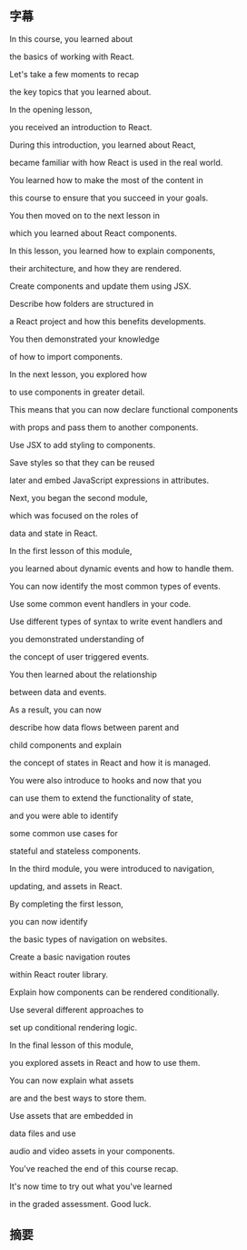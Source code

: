 ## 字幕

In this course, you learned about 

the basics of working with React. 

Let's take a few moments to recap 

the key topics that you learned about. 

In the opening lesson, 

you received an introduction to React. 

During this introduction, you learned about React, 

became familiar with how React is used in the real world. 

You learned how to make the most of the content in 

this course to ensure that you succeed in your goals. 

You then moved on to the next lesson in 

which you learned about React components. 

In this lesson, you learned how to explain components, 

their architecture, and how they are rendered. 

Create components and update them using JSX. 

Describe how folders are structured in 

a React project and how this benefits developments. 

You then demonstrated your knowledge 

of how to import components. 

In the next lesson, you explored how 

to use components in greater detail. 

This means that you can now declare functional components 

with props and pass them to another components. 

Use JSX to add styling to components. 

Save styles so that they can be reused 

later and embed JavaScript expressions in attributes. 

Next, you began the second module, 

which was focused on the roles of 

data and state in React. 

In the first lesson of this module, 

you learned about dynamic events and how to handle them. 

You can now identify the most common types of events. 

Use some common event handlers in your code. 

Use different types of syntax to write event handlers and 

you demonstrated understanding of 

the concept of user triggered events. 

You then learned about the relationship 

between data and events. 

As a result, you can now 

describe how data flows between parent and 

child components and explain 

the concept of states in React and how it is managed. 

You were also introduce to hooks and now that you 

can use them to extend the functionality of state, 

and you were able to identify 

some common use cases for 

stateful and stateless components. 

In the third module, you were introduced to navigation, 

updating, and assets in React. 

By completing the first lesson, 

you can now identify 

the basic types of navigation on websites. 

Create a basic navigation routes 

within React router library. 

Explain how components can be rendered conditionally. 

Use several different approaches to 

set up conditional rendering logic. 

In the final lesson of this module, 

you explored assets in React and how to use them. 

You can now explain what assets 

are and the best ways to store them. 

Use assets that are embedded in 

data files and use 

audio and video assets in your components. 

You've reached the end of this course recap. 

It's now time to try out what you've learned 

in the graded assessment. Good luck.
## 摘要